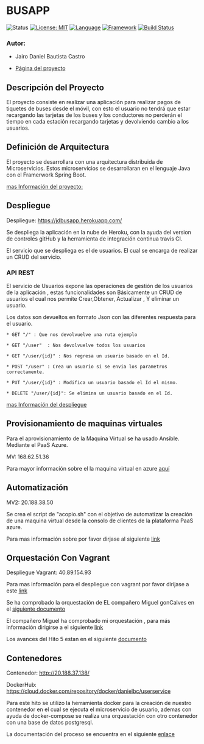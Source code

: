 # BUSAPP


![Status](https://img.shields.io/badge/Status-Documenting-yellow.svg)  [![License: MIT](https://img.shields.io/badge/License-MIT-yellow.svg)](https://opensource.org/licenses/MIT)
[![Language](https://img.shields.io/badge/laguage-java-green.svg)](https://www.java.com/)
[![Framework](https://img.shields.io/badge/framework-spring-yellowgreen.svg)](https://spring.io/)
[![Build Status](https://travis-ci.org/danielbc09/Proyecto_CC.svg?branch=master)](https://travis-ci.org/danielbc09/Proyecto_CC)


### Autor:

* Jairo Daniel Bautista Castro

* [Página del proyecto](https://danielbc09.github.io/Proyecto_CC/Documentacion)

## Descripción del Proyecto

El proyecto consiste en realizar una aplicación para realizar pagos de tiquetes de buses desde el móvil, con esto el usuario no tendrá que estar recargando 
las tarjetas de los buses y los conductores no perderán el tiempo en cada estación recargando tarjetas y devolviendo cambio a los usuarios.


## Definición de Arquitectura

El proyecto se desarrollara con una arquitectura distribuida de Microservicios. Estos microservicios se 
desarrollaran en el lenguaje Java con el Framerwork Spring Boot.
    
   
[mas Información del proyecto:](https://danielbc09.github.io/Proyecto_CC/Documentacion)

## Despliegue

Despliegue: https://jdbusapp.herokuapp.com/

Se despliega la aplicación en la nube de Heroku, con la ayuda del version de controles gitHub y la herramienta de 
integración continua travis CI.

El servicio que se despliega es el de usuarios. El cual se encarga de realizar un CRUD del servicio.


### API REST

El servicio de Usuarios expone las operaciones de gestión de los usuarios de la aplicación , estas funcionalidades son Básicamente un CRUD de usuarios el cual nos permite Crear,Obtener,  Actualizar , Y eliminar un usuario. 

Los datos son devueltos en formato Json con las diferentes respuesta para el  usuario.

 
    * GET "/" : Que nos devolvuelve una ruta ejemplo
    
    * GET "/user"  : Nos devolvuelve todos los usuarios
    
    * GET "/user/{id}" : Nos regresa un usuario basado en el Id.
    
    * POST "/user" : Crea un usuario si se envia los parametros correctamente.
    
    * PUT "/user/{id}" : Modifica un usuario basado el Id el mismo.
    
    * DELETE "/user/{id}": Se elimina un usuario basado en el Id.

[mas Información del despliegue](https://danielbc09.github.io/Proyecto_CC/despliegue)



## Provisionamiento de maquinas virtuales

Para el aprovisionamiento de la Maquina Virtual se ha usado Ansible. Mediante el PaaS Azure.
 
MV: 168.62.51.36

Para mayor información sobre el la maquina virtual en azure [aquí](https://github.com/danielbc09/Proyecto_CC/blob/master/docs/aprovisionamiento.md)

## Automatización

MV2: 20.188.38.50

Se crea el script de "acopio.sh" con el objetivo de automatizar la creación de una maquina virtual desde la consolo de clientes de la plataforma PaaS azure.

Para mas información sobre por favor dirjase al siguiente [link](https://github.com/danielbc09/Proyecto_CC/blob/master/docs/automatizacion.md)

## Orquestación Con Vagrant

Despliegue Vagrant: 40.89.154.93


Para mas información para el despliegue con vagrant por favor dirijase a este [link](https://github.com/danielbc09/Proyecto_CC/blob/master/docs/5_orquestacion.md)

Se ha comprobado la orquestación de EL compañero Miguel gonCalves en el [siguiente documento](https://github.com/danielbc09/Proyecto_CC/blob/master/docs/5_comprobacion.md)

El compañero Miguel ha comprobado mi orquestación , para más información dirigirse a el siguiente [link](https://github.com/migueldgoncalves/CCproj_1819/blob/master/docs/Comprobacion_Hito5/comprobacion_provisionamiento_MiguelGoncalves_2.md)

Los avances del Hito 5 estan en el siguiente [documento](https://github.com/danielbc09/Proyecto_CC/blob/master/docs/5_avances.md)


## Contenedores 


Contenedor: http://20.188.37.138/

DockerHub: https://cloud.docker.com/repository/docker/danielbc/userservice

Para este hito se utilizo la herramienta docker para la creación de nuestro contenedor en el cual se ejecuta el microservicio de usuario, ademas  con ayuda de docker-compose se realiza una orquestación con otro contenedor con una base de datos postgresql.

La documentación del proceso se encuentra en el siguiente [enlace](https://github.com/danielbc09/Proyecto_CC/blob/master/docs/6_contenedores.md)

